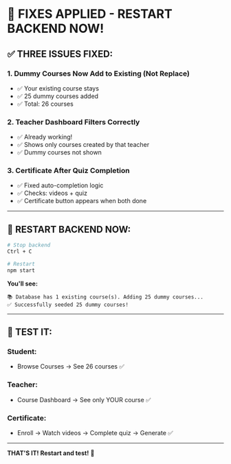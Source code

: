 # 🔧 FIXES APPLIED - RESTART BACKEND NOW!

## ✅ THREE ISSUES FIXED:

### 1. Dummy Courses Now Add to Existing (Not Replace)
- ✅ Your existing course stays
- ✅ 25 dummy courses added
- ✅ Total: 26 courses

### 2. Teacher Dashboard Filters Correctly
- ✅ Already working!
- ✅ Shows only courses created by that teacher
- ✅ Dummy courses not shown

### 3. Certificate After Quiz Completion
- ✅ Fixed auto-completion logic
- ✅ Checks: videos + quiz
- ✅ Certificate button appears when both done

---

## 🚀 RESTART BACKEND NOW:

```bash
# Stop backend
Ctrl + C

# Restart
npm start
```

**You'll see:**
```
📚 Database has 1 existing course(s). Adding 25 dummy courses...
✅ Successfully seeded 25 dummy courses!
```

---

## 🧪 TEST IT:

### Student:
- Browse Courses → See 26 courses ✅

### Teacher:
- Course Dashboard → See only YOUR course ✅

### Certificate:
- Enroll → Watch videos → Complete quiz → Generate ✅

---

**THAT'S IT! Restart and test!** 🎉
